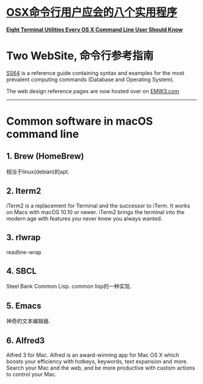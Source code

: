 # [OSX命令行用户应会的八个实用程序](OSX命令行用户应会的八个实用程序.md)

**[Eight Terminal Utilities Every OS X Command Line User Should Know](http://www.mitchchn.me/2014/os-x-terminal/)**


# Two WebSite, 命令行参考指南

[SS64](https://ss64.com) is a reference guide containing syntax and examples for the most prevalent computing commands (Database and Operating System). 

The web design reference pages are now hosted over on [EMW3.com](https://emw3.com)





---
# Common software in macOS command line 

## 1. Brew (HomeBrew) 

相当于linux(debian)的apt. 

## 2. Iterm2

iTerm2 is a replacement for Terminal and the successor to iTerm. It works on Macs with macOS 10.10 or newer. iTerm2 brings the terminal into the modern age with features you never knew you always wanted.

## 3. rlwrap 

readline-wrap

## 4. SBCL

Steel Bank Common Lisp. common lisp的一种实现.

## 5. Emacs

神奇的文本编辑器.

## 6. Alfred3

Alfred 3 for Mac. Alfred is an award-winning app for Mac OS X which boosts your efficiency with hotkeys, keywords, text expansion and more. Search your Mac and the web, and be more productive with custom actions to control your Mac.

